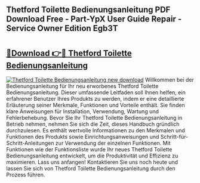 ## Thetford Toilette Bedienungsanleitung PDF Download Free - Part-YpX User Guide Repair - Service Owner Edition Egb3T

# <h2><a href="http://df0fw2.blite.top/?on=Thetford+Toilette+Bedienungsanleitung">🔗Download 👉🔴 Thetford Toilette Bedienungsanleitung</a></h2>

[![Thetford Toilette Bedienungsanleitung new download](https://i.imgur.com/lujVjoI.png)](http://df0fw2.blite.top/?on=Thetford+Toilette+Bedienungsanleitung)
Willkommen bei der Bedienungsanleitung für Ihr neu erworbenes Thetford Toilette Bedienungsanleitung. Dieser umfassende Leitfaden soll Ihnen helfen, ein erfahrener Benutzer Ihres Produkts zu werden, indem er eine detaillierte Erläuterung seiner Merkmale, Funktionen und Vorteile enthält. Sie finden klare Anweisungen für Installation, Verwendung, Wartung und Fehlerbehebung. Bevor Sie Ihr Thetford Toilette Bedienungsanleitung in Betrieb nehmen, nehmen Sie sich die Zeit, dieses Handbuch gründlich durchzulesen. Es enthält wertvolle Informationen zu den Merkmalen und Funktionen des Produkts sowie Einrichtungsanweisungen und Schritt-für-Schritt-Anleitungen zur Verwendung der einzelnen Funktionen. Mit Funktionen wie der Funktionsliste wurde Ihr neues Thetford Toilette Bedienungsanleitung entwickelt, um die Produktivität und Effizienz zu maximieren. Lass uns anfangen! Kontaktieren Sie uns noch heute und lassen Sie sich von Thetford Toilette Bedienungsanleitung durch den Prozess führen.
